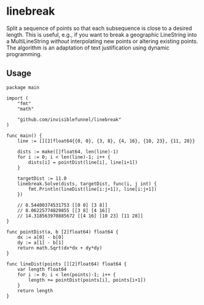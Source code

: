 # linebreak

Split a sequence of points so that each subsequence is close to a desired length. This is useful, e.g., if you want to break a geographic LineString into a MultiLineString _without_ interpolating new points or altering existing points. The algorithm is an adaptation of text justification using dynamic programming.

## Usage

```golang
package main

import (
    "fmt"
    "math"

    "github.com/invisiblefunnel/linebreak"
)

func main() {
    line := [][2]float64{{0, 0}, {3, 8}, {4, 16}, {10, 23}, {11, 28}}

    dists := make([]float64, len(line)-1)
    for i := 0; i < len(line)-1; i++ {
        dists[i] = pointDist(line[i], line[i+1])
    }

    targetDist := 11.0
    linebreak.Solve(dists, targetDist, func(i, j int) {
        fmt.Println(lineDist(line[i:j+1]), line[i:j+1])
    })

    // 8.54400374531753 [[0 0] [3 8]]
    // 8.06225774829855 [[3 8] [4 16]]
    // 14.318563970885672 [[4 16] [10 23] [11 28]]
}

func pointDist(a, b [2]float64) float64 {
    dx := a[0] - b[0]
    dy := a[1] - b[1]
    return math.Sqrt(dx*dx + dy*dy)
}

func lineDist(points [][2]float64) float64 {
    var length float64
    for i := 0; i < len(points)-1; i++ {
        length += pointDist(points[i], points[i+1])
    }
    return length
}
```
